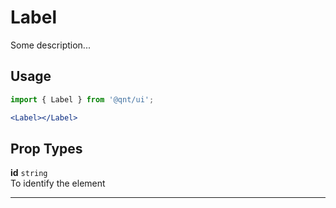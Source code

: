 # Label

Some description...

## Usage

```js
import { Label } from '@qnt/ui';
```

```jsx
<Label></Label>
```

## Prop Types

**id** `string`<br />
To identify the element

---

